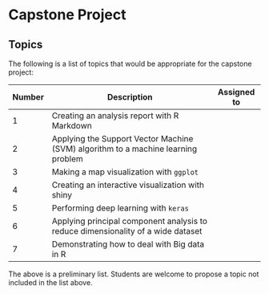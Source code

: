 
# Capstone Project

## Topics

The following is a list of topics that would be appropriate for the capstone project:

Number | Description | Assigned to
-------|------------| -----------
1 | Creating an analysis report with R Markdown | 
2 | Applying the Support Vector Machine (SVM) algorithm to a machine learning problem |
3 | Making a map visualization with `ggplot` |
4 | Creating an interactive visualization with shiny | 
5 | Performing deep learning with `keras` |
6 | Applying principal component analysis to reduce dimensionality of a wide dataset |
7 | Demonstrating how to deal with Big data in R |

The above is a preliminary list. Students are welcome to propose a topic not included in the list above.

